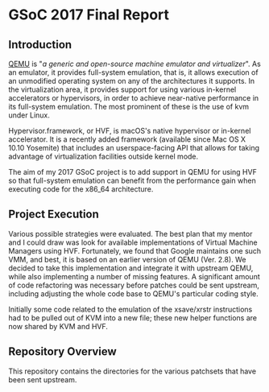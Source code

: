 # GSoC 2017 Final Report

## Introduction
[QEMU](https://qemu.org/) is "*a generic and open-source machine emulator and virtualizer*". As an emulator, it provides full-system emulation, that is, it allows execution of an unmodified operating system on any of the architectures it supports. In the virtualization area, it provides support for using various in-kernel accelerators or hypervisors, in order to achieve near-native performance in its full-system emulation. The most prominent of these is the use of kvm under Linux.

Hypervisor.framework, or HVF, is macOS's native hypervisor or in-kernel accelerator. It is a recently added framework (available since Mac OS X 10.10 Yosemite) that includes an userspace-facing API that allows for taking advantage of virtualization facilities outside kernel mode.

The aim of my 2017 GSoC project is to add support in QEMU for using HVF so that full-system emulation can benefit from the performance gain when executing code for the x86_64 architecture.

## Project Execution
Various possible strategies were evaluated. The best plan that my mentor and I could draw was look for available implementations of Virtual Machine Managers using HVF. Fortunately, we found that Google maintains one such VMM, and best, it is based on an earlier version of QEMU (Ver. 2.8). We decided to take this implementation and integrate it with upstream QEMU, while also implementing a number of missing features. A significant amount of code refactoring was necessary before patches could be sent upstream, including adjusting the whole code base to QEMU's particular coding style.

Initially some code related to the emulation of the xsave/xrstr instructions had to be pulled out of KVM into a new file; these new helper functions are now shared by KVM and HVF.

## Repository Overview
This repository contains the directories for the various patchsets that have been sent upstream.
